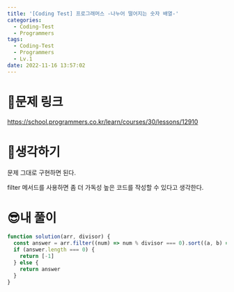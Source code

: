 ```yaml
---
title: '[Coding Test] 프로그래머스 -나누어 떨어지는 숫자 배열-'
categories:
  - Coding-Test
  - Programmers
tags:
  - Coding-Test
  - Programmers
  - Lv.1
date: 2022-11-16 13:57:02
---
```

# 📃문제 링크
https://school.programmers.co.kr/learn/courses/30/lessons/12910

# 🤨생각하기
문제 그대로 구현하면 된다.

filter 메서드를 사용하면 좀 더 가독성 높은 코드를 작성할 수 있다고 생각한다.

# 😎내 풀이
```js
function solution(arr, divisor) {
  const answer = arr.filter((num) => num % divisor === 0).sort((a, b) => a - b)
  if (answer.length === 0) {
    return [-1]
  } else {
    return answer
  }
}
```